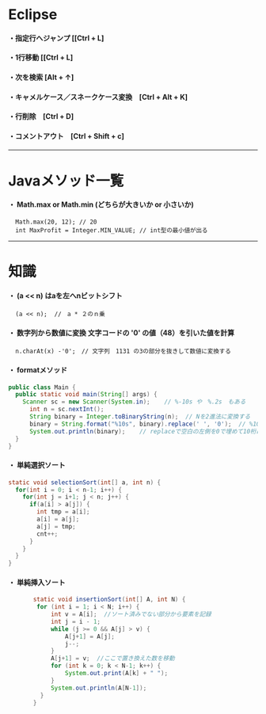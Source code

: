 # Eclipse

#### ・指定行へジャンプ [[Ctrl + L]  
#### ・1行移動 [[Ctrl + L]  
#### ・次を検索         [Alt + ↑]  
#### ・キャメルケース／スネークケース変換　[Ctrl + Alt + K]  
#### ・行削除　[Ctrl + D]  
#### ・コメントアウト　[Ctrl + Shift + c]  

---
# Javaメソッド一覧 
#### ・ Math.max or Math.min (どちらが大きいか or 小さいか)  
      Math.max(20, 12); // 20
      int MaxProfit = Integer.MIN_VALUE; // int型の最小値が出る
  
---

# 知識    
#### ・ (a << n)  はaを左へnビットシフト
      (a << n);  //　a * ２のｎ乗
  

#### ・ 数字列から数値に変換   文字コードの '0' の値（48）を引いた値を計算
      n.charAt(x) -'0';　// 文字列　1131 の3の部分を抜きして数値に変換する 
  

#### ・ formatメソッド
```java
public class Main {  
  public static void main(String[] args) {
    Scanner sc = new Scanner(System.in);    // %-10s や　%.2s　もある　
      int n = sc.nextInt();
      String binary = Integer.toBinaryString(n);  // Nを2進法に変換する
      binary = String.format("%10s", binary).replace(' ', '0');  // %10s 文字列を10桁にする
      System.out.println(binary);    // replaceで空白の左側を0で埋めて10桁にする
  }
}
```
 
 
#### ・ 単純選択ソート
```java
static void selectionSort(int[] a, int n) {
  for(int i = 0; i < n-1; i++) {
    for(int j = i+1; j < n; j++) {
      if(a[i] > a[j]) {
        int tmp = a[i];
        a[i] = a[j];
        a[j] = tmp;
        cnt++;
      }
    }
  }
}
```

#### ・ 単純挿入ソート
```java
       static void insertionSort(int[] A, int N) {
        for (int i = 1; i < N; i++) {
            int v = A[i];  //ソート済みでない部分から要素を記録
            int j = i - 1;
            while (j >= 0 && A[j] > v) {
                A[j+1] = A[j];
                j--;
            }
            A[j+1] = v;  //ここで置き換えた数を移動
            for (int k = 0; k < N-1; k++) {
                System.out.print(A[k] + " ");
            }
            System.out.println(A[N-1]);
         }
       }
```
